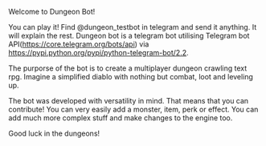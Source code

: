 Welcome to Dungeon Bot!

You can play it! Find @dungeon_testbot in telegram and send it anything. It will explain the rest.
Dungeon bot is a telegram bot utilising Telegram bot API(https://core.telegram.org/bots/api) via https://pypi.python.org/pypi/python-telegram-bot/2.2.

The purporse of the bot is to create a multiplayer dungeon crawling text rpg. Imagine a simplified diablo with nothing but combat, loot and leveling up.

The bot was developed with versatility in mind. That means that you can contribute! 
You can very easily add a monster, item, perk or effect.
You can add much more complex stuff and make changes to the engine too.

Good luck in the dungeons!
